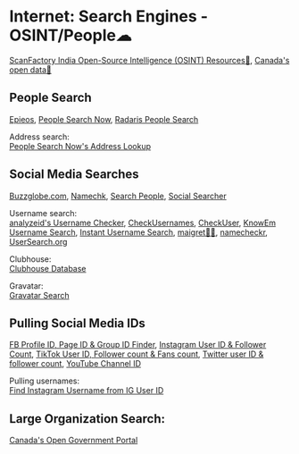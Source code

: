 # Internet: Search Engines - OSINT/People☁

[ScanFactory India Open-Source Intelligence (OSINT) Resources💩](https://in.scanfactory.io/intelligence.html),
[Canada's open data🔌](https://open.canada.ca/en/using-open-data)

## People Search

[Epieos](https://epieos.com/),
[People Search Now](https://www.peoplesearchnow.com/),
[Radaris People Search](https://radaris.com/)

Address search:  
[People Search Now's Address Lookup](https://www.peoplesearchnow.com/address)

## Social Media Searches

[Buzzglobe.com](https://buzzglobe.com/),
[Namechk](https://namechk.com/),
[Search People](https://www.search-people.online/),
[Social Searcher](https://www.social-searcher.com/)

Username search:  
[analyzeid's Username Checker](https://analyzeid.com/username/),
[CheckUsernames](https://checkusernames.com/),
[CheckUser](https://checkuser.org/),
[KnowEm Username Search](https://knowem.com/),
[Instant Username Search](https://instantusername.com/),
[maigret💾🐍](https://github.com/soxoj/maigret),
[namecheckr](https://www.namecheckr.com/),
[UserSearch.org](https://usersearch.org/)

Clubhouse:  
[Clubhouse Database](https://clubhousedb.com/)

Gravatar:  
[Gravatar Search](https://gravatar.com/site/check/)

## Pulling Social Media IDs

[FB Profile ID, Page ID & Group ID Finder](https://commentpicker.com/find-facebook-id.php),
[Instagram User ID & Follower Count](https://commentpicker.com/instagram-user-id.php),
[TikTok User ID, Follower count & Fans count](https://commentpicker.com/tiktok-id.php),
[Twitter user ID & follower count](https://commentpicker.com/twitter-id.php),
[YouTube Channel ID](https://commentpicker.com/youtube-channel-id.php)

Pulling usernames:  
[Find Instagram Username from IG User ID](https://commentpicker.com/instagram-username.php)

## Large Organization Search:  

[Canada's Open Government Portal](https://open.canada.ca/data/dataset)
